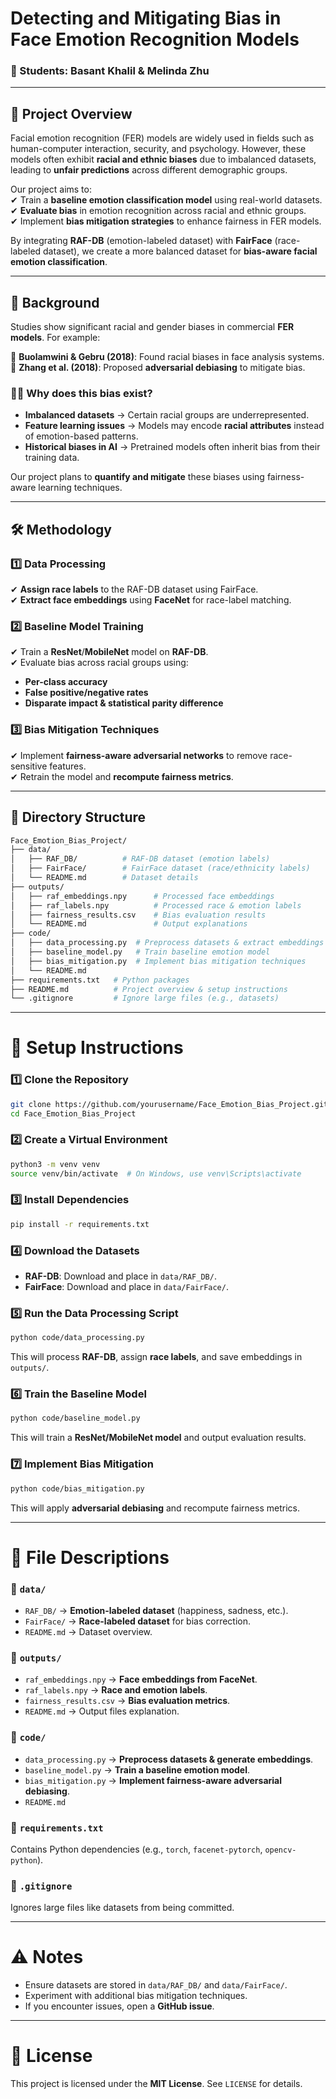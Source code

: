 # **Detecting and Mitigating Bias in Face Emotion Recognition Models**  

### **👥 Students:** Basant Khalil & Melinda Zhu  

---

## **📌 Project Overview**  

Facial emotion recognition (FER) models are widely used in fields such as human-computer interaction, security, and psychology. However, these models often exhibit **racial and ethnic biases** due to imbalanced datasets, leading to **unfair predictions** across different demographic groups.  

Our project aims to:  
✔ Train a **baseline emotion classification model** using real-world datasets.  
✔ **Evaluate bias** in emotion recognition across racial and ethnic groups.  
✔ Implement **bias mitigation strategies** to enhance fairness in FER models.  

By integrating **RAF-DB** (emotion-labeled dataset) with **FairFace** (race-labeled dataset), we create a more balanced dataset for **bias-aware facial emotion classification**.  

---

## **📖 Background**  

Studies show significant racial and gender biases in commercial **FER models**. For example:  

🔹 **Buolamwini & Gebru (2018)**: Found racial biases in face analysis systems.  
🔹 **Zhang et al. (2018)**: Proposed **adversarial debiasing** to mitigate bias.  

### **🧑‍💻 Why does this bias exist?**  
- **Imbalanced datasets** → Certain racial groups are underrepresented.  
- **Feature learning issues** → Models may encode **racial attributes** instead of emotion-based patterns.  
- **Historical biases in AI** → Pretrained models often inherit bias from their training data.  

Our project plans to **quantify and mitigate** these biases using fairness-aware learning techniques.  

---

## **🛠 Methodology**  

### **1️⃣ Data Processing**  
✔ **Assign race labels** to the RAF-DB dataset using FairFace.  
✔ **Extract face embeddings** using **FaceNet** for race-label matching.  

### **2️⃣ Baseline Model Training**  
✔ Train a **ResNet**/**MobileNet** model on **RAF-DB**.  
✔ Evaluate bias across racial groups using:  
   - **Per-class accuracy**  
   - **False positive/negative rates**  
   - **Disparate impact & statistical parity difference**  

### **3️⃣ Bias Mitigation Techniques**  
✔ Implement **fairness-aware adversarial networks** to remove race-sensitive features.  
✔ Retrain the model and **recompute fairness metrics**.  

---

## **📂 Directory Structure**  

```bash
Face_Emotion_Bias_Project/
├── data/
│   ├── RAF_DB/          # RAF-DB dataset (emotion labels)
│   ├── FairFace/        # FairFace dataset (race/ethnicity labels)
│   └── README.md        # Dataset details
├── outputs/  
│   ├── raf_embeddings.npy      # Processed face embeddings  
│   ├── raf_labels.npy          # Processed race & emotion labels  
│   ├── fairness_results.csv    # Bias evaluation results  
│   └── README.md               # Output explanations  
├── code/  
│   ├── data_processing.py  # Preprocess datasets & extract embeddings  
│   ├── baseline_model.py   # Train baseline emotion model  
│   ├── bias_mitigation.py  # Implement bias mitigation techniques  
│   └── README.md         
├── requirements.txt   # Python packages  
├── README.md          # Project overview & setup instructions  
└── .gitignore         # Ignore large files (e.g., datasets)
```

---
# 🚀 Setup Instructions  

### 1️⃣ Clone the Repository  
```bash
git clone https://github.com/yourusername/Face_Emotion_Bias_Project.git
cd Face_Emotion_Bias_Project
```

### 2️⃣ Create a Virtual Environment
```bash
python3 -m venv venv
source venv/bin/activate  # On Windows, use venv\Scripts\activate
```

### 3️⃣ Install Dependencies
```bash
pip install -r requirements.txt
```

### 4️⃣ Download the Datasets
- **RAF-DB**: Download and place in `data/RAF_DB/`.  
- **FairFace**: Download and place in `data/FairFace/`. 

### 5️⃣ Run the Data Processing Script
```bash
python code/data_processing.py
```
This will process **RAF-DB**, assign **race labels**, and save embeddings in `outputs/`.  


### 6️⃣ Train the Baseline Model
```bash
python code/baseline_model.py
```
This will train a **ResNet/MobileNet model** and output evaluation results.  


### 7️⃣ Implement Bias Mitigation
```bash
python code/bias_mitigation.py
```
This will apply **adversarial debiasing** and recompute fairness metrics.  

---

# 📑 File Descriptions  

### 📁 `data/`  
- `RAF_DB/` → **Emotion-labeled dataset** (happiness, sadness, etc.).  
- `FairFace/` → **Race-labeled dataset** for bias correction.  
- `README.md` → Dataset overview.  

### 📁 `outputs/`  
- `raf_embeddings.npy` → **Face embeddings from FaceNet**.  
- `raf_labels.npy` → **Race and emotion labels**.  
- `fairness_results.csv` → **Bias evaluation metrics**.  
- `README.md` → Output files explanation.  

### 📁 `code/`  
- `data_processing.py` → **Preprocess datasets & generate embeddings**.  
- `baseline_model.py` → **Train a baseline emotion model**.  
- `bias_mitigation.py` → **Implement fairness-aware adversarial debiasing**.  
- `README.md` 

### 📄 `requirements.txt`  
Contains Python dependencies (e.g., `torch`, `facenet-pytorch`, `opencv-python`).  

### 📄 `.gitignore`  
Ignores large files like datasets from being committed.  

---

# ⚠️ Notes  
- Ensure datasets are stored in `data/RAF_DB/` and `data/FairFace/`.  
- Experiment with additional bias mitigation techniques.  
- If you encounter issues, open a **GitHub issue**.  

---

# 📝 License  
This project is licensed under the **MIT License**. See `LICENSE` for details.  
